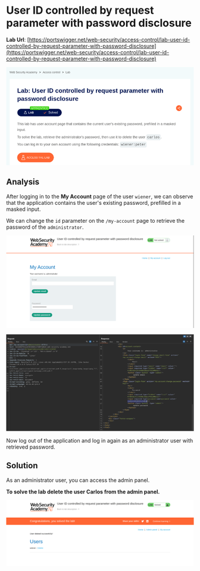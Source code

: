 # User ID controlled by request parameter with password disclosure

**Lab Url**: [https://portswigger.net/web-security/access-control/lab-user-id-controlled-by-request-parameter-with-password-disclosure](https://portswigger.net/web-security/access-control/lab-user-id-controlled-by-request-parameter-with-password-disclosure)

![Lab Description](img/lab-description.png)

## Analysis

After logging in to the **My Account** page of the user `wiener`, we can observe that the application contains the user's existing password, prefilled in a masked input.

We can change the `id` parameter on the `/my-account` page to retrieve the password of the `administrator`.

![Administrator My Account Page](img/administrator-my-account-page.png)

![Administrator Password](img/administrator-password.png)

Now log out of the application and log in again as an administrator user with retrieved password.

## Solution

As an administrator user, you can access the admin panel.

**To solve the lab delete the user Carlos from the admin panel.**

![Lab Solved](img/lab-solved.png)
